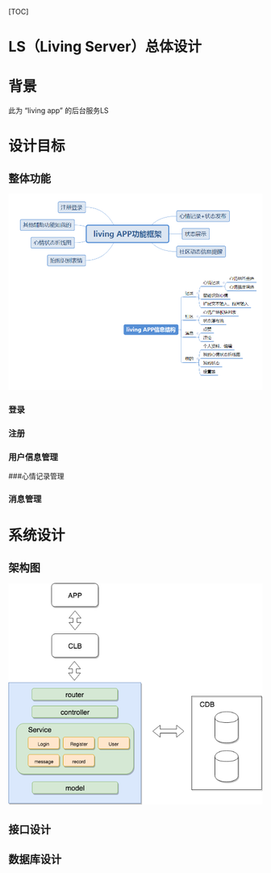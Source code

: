 [TOC]

# LS（Living Server）总体设计

# 背景

此为 “living app” 的后台服务LS



# 设计目标

## 整体功能

![](images4md/functions.png)

### 登录

### 注册

### 用户信息管理

###心情记录管理

### 消息管理

### 

# 系统设计

## 架构图

![](images4md/LS-arch.png)



## 接口设计



## 数据库设计